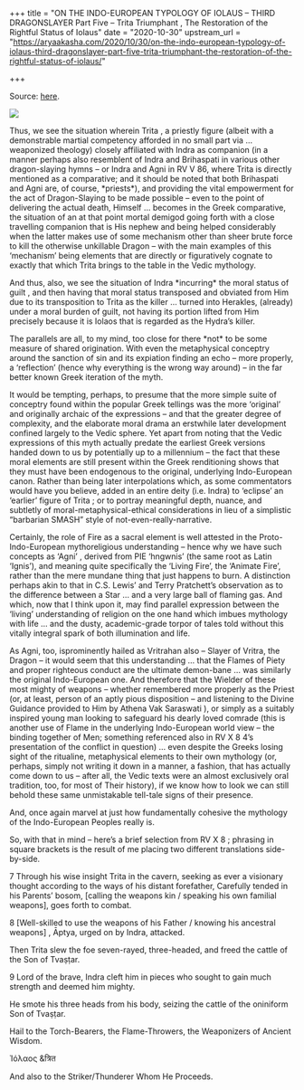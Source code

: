 +++
title = "ON THE INDO-EUROPEAN TYPOLOGY OF IOLAUS – THIRD DRAGONSLAYER Part Five – Trita Triumphant , The Restoration of the Rightful Status of Iolaus"
date = "2020-10-30"
upstream_url = "https://aryaakasha.com/2020/10/30/on-the-indo-european-typology-of-iolaus-third-dragonslayer-part-five-trita-triumphant-the-restoration-of-the-rightful-status-of-iolaus/"

+++

Source: [here](https://aryaakasha.com/2020/10/30/on-the-indo-european-typology-of-iolaus-third-dragonslayer-part-five-trita-triumphant-the-restoration-of-the-rightful-status-of-iolaus/).

![](https://aryaakasha.files.wordpress.com/2020/10/herculesandhydra21x28.jpg?w=606)


Thus, we see the situation wherein Trita , a priestly figure (albeit with a demonstrable martial competency afforded in no small part via … weaponized theology) closely affiliated with Indra as companion (in a manner perhaps also resemblent of Indra and Brihaspati in various other dragon-slaying hymns – or Indra and Agni in RV V 86, where Trita is directly mentioned as a comparative; and it should be noted that both Brihaspati and Agni are, of course, \*priests\*), and providing the vital empowerment for the act of Dragon-Slaying to be made possible – even to the point of delivering the actual death, Himself … becomes in the Greek comparative, the situation of an at that point mortal demigod going forth with a close travelling companion that is His nephew and being helped considerably when the latter makes use of some mechanism other than sheer brute force to kill the otherwise unkillable Dragon – with the main examples of this ‘mechanism’ being elements that are directly or figuratively cognate to exactly that which Trita brings to the table in the Vedic mythology.

And thus, also, we see the situation of Indra \*incurring\* the moral status of guilt , and then having that moral status transposed and obviated from Him due to its transposition to Trita as the killer … turned into Herakles, (already) under a moral burden of guilt, not having its portion lifted from Him precisely because it is Iolaos that is regarded as the Hydra’s killer.

The parallels are all, to my mind, too close for there \*not\* to be some measure of shared origination. With even the metaphysical conceptry around the sanction of sin and its expiation finding an echo – more properly, a ‘reflection’ (hence why everything is the wrong way around) – in the far better known Greek iteration of the myth.

It would be tempting, perhaps, to presume that the more simple suite of conceptry found within the popular Greek tellings was the more ‘original’ and originally archaic of the expressions – and that the greater degree of complexity, and the elaborate moral drama an erstwhile later development confined largely to the Vedic sphere. Yet apart from noting that the Vedic expressions of this myth actually predate the earliest Greek versions handed down to us by potentially up to a millennium – the fact that these moral elements are still present within the Greek renditioning shows that they must have been endogenous to the original, underlying Indo-European canon. Rather than being later interpolations which, as some commentators would have you believe, added in an entire deity (i.e. Indra) to ‘eclipse’ an ‘earlier’ figure of Trita ; or to portray meaningful depth, nuance, and subtletly of moral-metaphysical-ethical considerations in lieu of a simplistic “barbarian SMASH” style of not-even-really-narrative.

Certainly, the role of Fire as a sacral element is well attested in the Proto-Indo-European mythoreligious understanding – hence why we have such concepts as ‘Agni’ , derived from PIE ‘hngwnis’ (the same root as Latin ‘Ignis’), and meaning quite specifically the ‘Living Fire’, the ‘Animate Fire’, rather than the mere mundane thing that just happens to burn. A distinction perhaps akin to that in C.S. Lewis’ and Terry Pratchett’s observation as to the difference between a Star … and a very large ball of flaming gas. And which, now that I think upon it, may find parallel expression between the ‘living’ understanding of religion on the one hand which imbues mythology with life … and the dusty, academic-grade torpor of tales told without this vitally integral spark of both illumination and life.

As Agni, too, isprominently hailed as Vritrahan also – Slayer of Vritra, the Dragon – it would seem that this understanding … that the Flames of Piety and proper righteous conduct are the ultimate demon-bane … was similarly the original Indo-European one. And therefore that the Wielder of these most mighty of weapons – whether remembered more properly as the Priest (or, at least, person of an aptly pious disposition – and listening to the Divine Guidance provided to Him by Athena Vak Saraswati ), or simply as a suitably inspired young man looking to safeguard his dearly loved comrade (this is another use of Flame in the underlying Indo-European world view – the binding together of Men; something referenced also in RV X 8 4’s presentation of the conflict in question) … even despite the Greeks losing sight of the ritualine, metaphysical elements to their own mythology (or, perhaps, simply not writing it down in a manner, a fashion, that has actually come down to us – after all, the Vedic texts were an almost exclusively oral tradition, too, for most of Their history), if we know how to look we can still behold these same unmistakable tell-tale signs of their presence.

And, once again marvel at just how fundamentally cohesive the mythology of the Indo-European Peoples really is.

So, with that in mind – here’s a brief selection from RV X 8 ; phrasing in square brackets is the result of me placing two different translations side-by-side.

7 Through his wise insight Trita in the cavern, seeking as ever a visionary thought according to the ways of his distant forefather, Carefully tended in his Parents’ bosom, \[calling the weapons kin / speaking his own familial weapons\], goes forth to combat.

8 \[Well-skilled to use the weapons of his Father / knowing his ancestral weapons\] , Āptya, urged on by Indra, attacked.

Then Trita slew the foe seven-rayed, three-headed, and freed the cattle of the Son of Tvaṣṭar.

9 Lord of the brave, Indra cleft him in pieces who sought to gain much strength and deemed him mighty.

He smote his three heads from his body, seizing the cattle of the oniniform Son of Tvaṣṭar.

Hail to the Torch-Bearers, the Flame-Throwers, the Weaponizers of Ancient Wisdom.

Ἰόλαος &त्रित

And also to the Striker/Thunderer Whom He Proceeds.